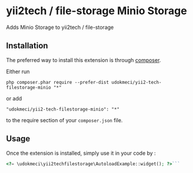 yii2tech / file-storage Minio Storage
=====================================
Adds Minio Storage to yii2tech / file-storage

Installation
------------

The preferred way to install this extension is through [composer](http://getcomposer.org/download/).

Either run

```
php composer.phar require --prefer-dist udokmeci/yii2-tech-filestorage-minio "*"
```

or add

```
"udokmeci/yii2-tech-filestorage-minio": "*"
```

to the require section of your `composer.json` file.


Usage
-----

Once the extension is installed, simply use it in your code by  :

```php
<?= \udokmeci\yii2techfilestorage\AutoloadExample::widget(); ?>```
